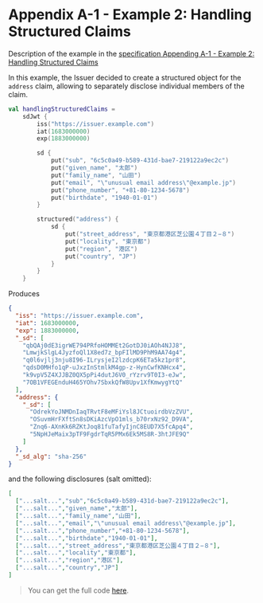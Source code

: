 <!--- TEST_NAME ExampleHandlingStructuredClaims01Test --> 

# Appendix A-1 - Example 2: Handling Structured Claims

Description of the example in the [specification Appending A-1 - Example 2: Handling Structured Claims](https://www.ietf.org/archive/id/draft-ietf-oauth-selective-disclosure-jwt-06.html#name-example-2-handling-structur)

In this example, the Issuer decided to create a structured object for the `address` claim, allowing to separately 
disclose individual members of the claim.

<!--- INCLUDE
import eu.europa.ec.eudi.sdjwt.*
import kotlinx.serialization.json.*
-->

```kotlin
val handlingStructuredClaims =
    sdJwt {
        iss("https://issuer.example.com")
        iat(1683000000)
        exp(1883000000)

        sd {
            put("sub", "6c5c0a49-b589-431d-bae7-219122a9ec2c")
            put("given_name", "太郎")
            put("family_name", "山田")
            put("email", "\"unusual email address\"@example.jp")
            put("phone_number", "+81-80-1234-5678")
            put("birthdate", "1940-01-01")
        }

        structured("address") {
            sd {
                put("street_address", "東京都港区芝公園４丁目２−８")
                put("locality", "東京都")
                put("region", "港区")
                put("country", "JP")
            }
        }
    }
```
Produces

```json
{
  "iss": "https://issuer.example.com",
  "iat": 1683000000,
  "exp": 1883000000,
  "_sd": [
    "qbQAj0dE3igrWE794PRfoHOMMEt2GotDJ0iAOh4NJJ8",
    "LmwjkSlgL4JyzfoQl1X8ed7z_bpFIlMD9PhM9AA74g4",
    "q0l6vjlj3nju8I96-ILrysjeI2lzdcpK6ETa5kz1pr8",
    "qdsD0MHfo1qP-uJxzInStmlkM4gp-z-HynCwfKNHcx4",
    "k9vpV5Z4XJJBZ0QX5pPi4dutJ6V0_rYzrv9T0I3-eJw",
    "7OB1VFEGEnduH465YOhv7SbxkQfW8Upv1XfKmwygYtQ"
  ],
  "address": {
    "_sd": [
      "OdrekYoJNMDnIaqTRvtF8eMFiYsl8JCtuoirdbVzZVU",
      "OSuvmHrFXftSn8sDKiAzcVpO1mls_b70rxNz92_D9VA",
      "Znq6-AXnKk6RZKtJoq81fuTafyIjnC8EUD7X5fcApq4",
      "5NpHJeMaix3pTF9FgdrTqR5PMx6Ek5MS8R-3htJFE9Q"
    ]
  },
  "_sd_alg": "sha-256"
}
```

and the following disclosures (salt omitted):

```json 
[
  ["...salt...","sub","6c5c0a49-b589-431d-bae7-219122a9ec2c"],
  ["...salt...","given_name","太郎"],
  ["...salt...","family_name","山田"],
  ["...salt...","email","\"unusual email address\"@example.jp"],
  ["...salt...","phone_number","+81-80-1234-5678"],
  ["...salt...","birthdate","1940-01-01"],
  ["...salt...","street_address","東京都港区芝公園４丁目２−８"],
  ["...salt...","locality","東京都"],
  ["...salt...","region","港区"],
  ["...salt...","country","JP"]
]
```

> You can get the full code [here](../../src/test/kotlin/eu/europa/ec/eudi/sdjwt/examples/ExampleHandlingStructuredClaims01.kt).

<!--- TEST handlingStructuredClaims.assertThat("Appendix 1 - Example 2: Handling Structured Claims", 10) -->
